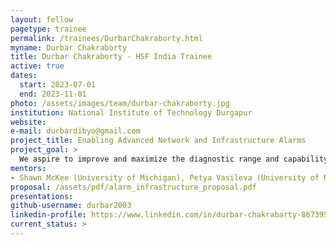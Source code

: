 ```yaml
---
layout: fellow
pagetype: trainee
permalink: /trainees/DurbarChakraborty.html
myname: Durbar Chakraborty
title: Durbar Chakraborty - HSF India Trainee
active: true
dates:
  start: 2023-07-01
  end: 2023-11-01
photo: /assets/images/team/durbar-chakraborty.jpg
institution: National Institute of Technology Durgapur
website:
e-mail: durbardibyo@gmail.com
project_title: Enabling Advanced Network and Infrastructure Alarms
project_goal: >
  We aspire to improve and maximize the diagnostic range and capability of the alarms to effectively identify the various problems one might face before they are actually encountered by scientists performing experiments that involve these networks or impact the network measurement infrastructure’s ability to gather data.  Ultimately, we aim to create an improved alerting and alarming system related to both the research and education networks used by HEP, WLCG and OSG communities.
mentors:
- Shawn McKee (University of Michigan), Petya Vasileva (University of Michigan)
proposal: /assets/pdf/alarm_infrastructure_proposal.pdf
presentations:
github-username: durbar2003
linkedin-profile: https://www.linkedin.com/in/durbar-chakrabarty-867395200/
current_status: >
---
```

